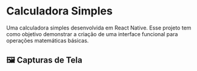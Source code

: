 # Calculadora Simples

Uma calculadora simples desenvolvida em React Native. Esse projeto tem como objetivo demonstrar a criação de uma interface funcional para operações matemáticas básicas.

## 🖼️ Capturas de Tela